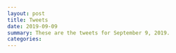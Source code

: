 ```yaml
---
layout: post
title: Tweets
date: 2019-09-09
summary: These are the tweets for September 9, 2019.
categories:
---
```


